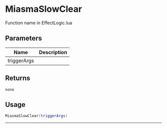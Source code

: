 # MiasmaSlowClear

Function name in EffectLogic.lua

## Parameters

| Name        | Description |
| ----------- | ----------- |
| triggerArgs |             |

## Returns

`none`

## Usage

```lua
MiasmaSlowClear(triggerArgs)
```

---
